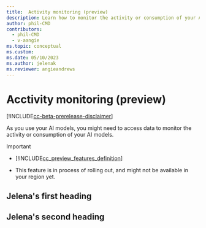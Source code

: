 ```yaml
---
title:  Activity monitoring (preview)
description: Learn how to monitor the activity or consumption of your AI models.
author: phil-CMD
contributors:
  - phil-CMD
  - v-aangie
ms.topic: conceptual
ms.custom: 
ms.date: 05/10/2023
ms.author: jelenak
ms.reviewer: angieandrews
---
```


# Acctivity monitoring (preview)

[!INCLUDE[cc-beta-prerelease-disclaimer](./includes/cc-beta-prerelease-disclaimer.md)]

As you use your AI models, you might need to access data to monitor the activity or consumption of your AI models.

> [!IMPORTANT]
>
> - [!INCLUDE[cc_preview_features_definition](includes/cc-preview-features-definition.md)]
>
> - This feature is in process of rolling out, and might not be available in your region yet.


## Jelena's first heading



## Jelena's second heading

